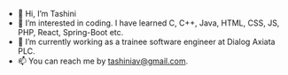 - 👋 Hi, I’m Tashini
- 👀 I’m interested in coding. I have learned C, C++, Java, HTML, CSS, JS, PHP, React, Spring-Boot etc.
- 🌱 I’m currently working as a trainee software engineer at Dialog Axiata PLC.
- 📫 You can reach me by tashiniav@gmail.com.

